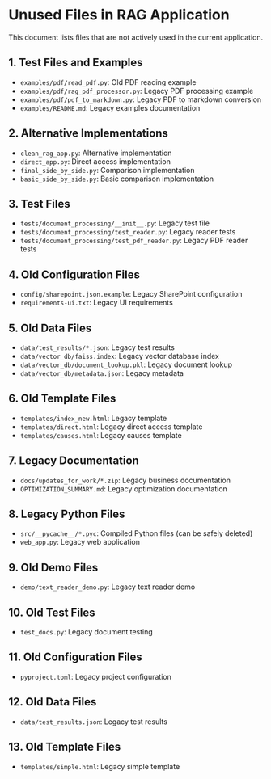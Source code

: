 # Unused Files in RAG Application

This document lists files that are not actively used in the current application.

## 1. Test Files and Examples
- `examples/pdf/read_pdf.py`: Old PDF reading example
- `examples/pdf/rag_pdf_processor.py`: Legacy PDF processing example
- `examples/pdf/pdf_to_markdown.py`: Legacy PDF to markdown conversion
- `examples/README.md`: Legacy examples documentation

## 2. Alternative Implementations
- `clean_rag_app.py`: Alternative implementation
- `direct_app.py`: Direct access implementation
- `final_side_by_side.py`: Comparison implementation
- `basic_side_by_side.py`: Basic comparison implementation

## 3. Test Files
- `tests/document_processing/__init__.py`: Legacy test file
- `tests/document_processing/test_reader.py`: Legacy reader tests
- `tests/document_processing/test_pdf_reader.py`: Legacy PDF reader tests

## 4. Old Configuration Files
- `config/sharepoint.json.example`: Legacy SharePoint configuration
- `requirements-ui.txt`: Legacy UI requirements

## 5. Old Data Files
- `data/test_results/*.json`: Legacy test results
- `data/vector_db/faiss.index`: Legacy vector database index
- `data/vector_db/document_lookup.pkl`: Legacy document lookup
- `data/vector_db/metadata.json`: Legacy metadata

## 6. Old Template Files
- `templates/index_new.html`: Legacy template
- `templates/direct.html`: Legacy direct access template
- `templates/causes.html`: Legacy causes template

## 7. Legacy Documentation
- `docs/updates_for_work/*.zip`: Legacy business documentation
- `OPTIMIZATION_SUMMARY.md`: Legacy optimization documentation

## 8. Legacy Python Files
- `src/__pycache__/*.pyc`: Compiled Python files (can be safely deleted)
- `web_app.py`: Legacy web application

## 9. Old Demo Files
- `demo/text_reader_demo.py`: Legacy text reader demo

## 10. Old Test Files
- `test_docs.py`: Legacy document testing

## 11. Old Configuration Files
- `pyproject.toml`: Legacy project configuration

## 12. Old Data Files
- `data/test_results.json`: Legacy test results

## 13. Old Template Files
- `templates/simple.html`: Legacy simple template
